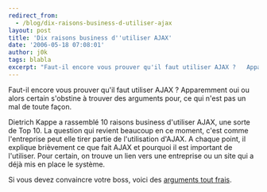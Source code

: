 ```yaml
---
redirect_from:
  - /blog/dix-raisons-business-d-utiliser-ajax
layout: post
title: 'Dix raisons business d''utiliser AJAX'
date: '2006-05-18 07:08:01'
author: j0k
tags: blabla
excerpt: "Faut-il encore vous prouver qu'il faut utiliser AJAX ?   Apparemment oui ou alors certain s'obstine à trouver des arguments pour, ce qui n'est pas un mal de toute façon.  \n  \nDietrich Kappe a rassemblé 10 raisons business d'utiliser AJAX, une sorte de Top 10. La question qui revient beaucoup en ce moment, c'est comme l'entreprise peut elle tirer partie de      …"
---
```


Faut-il encore vous prouver qu'il faut utiliser AJAX ?   Apparemment oui ou alors certain s'obstine à trouver des arguments pour, ce qui n'est pas un mal de toute façon.

Dietrich Kappe a rassemblé 10 raisons business d'utiliser AJAX, une sorte de Top 10. La question qui revient beaucoup en ce moment, c'est comme l'entreprise peut elle tirer partie de l'utilisation d'AJAX.   A chaque point, il explique brièvement ce que fait AJAX et pourquoi il est important de l'utiliser. Pour certain, on trouve un lien vers une entreprise ou un site qui a déjà mis en place le système.

Si vous devez convaincre votre boss, voici des [arguments tout frais](http://blogs.pathf.com/agileajax/2006/05/10_business_rea.html).
